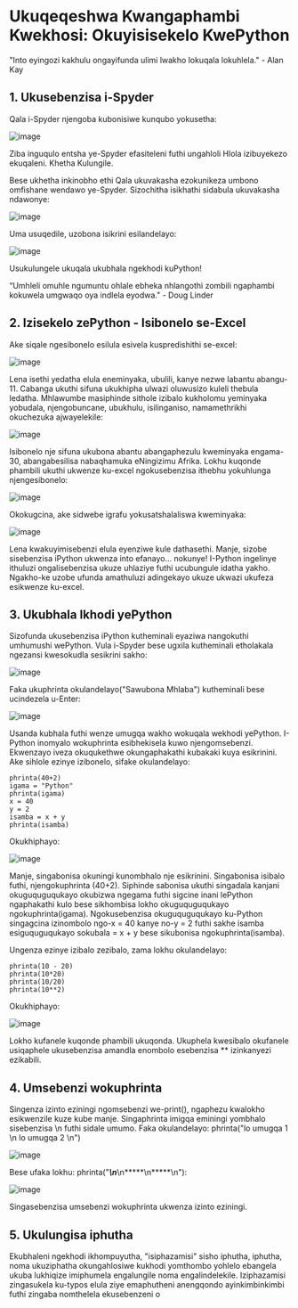 # Ukuqeqeshwa Kwangaphambi Kwekhosi: Okuyisisekelo KwePython

"Into eyingozi kakhulu ongayifunda ulimi lwakho lokuqala lokuhlela." - Alan Kay

## 1. Ukusebenzisa i-Spyder

Qala i-Spyder njengoba kubonisiwe kunqubo yokusetha:

![image](https://github.com/ChpcTraining/css2024_notes/assets/157092105/0708707a-a29c-433e-8d13-4c3907ae70c1)

Ziba inguqulo entsha ye-Spyder efasiteleni futhi ungahloli Hlola izibuyekezo ekuqaleni. Khetha Kulungile.

Bese ukhetha inkinobho ethi Qala ukuvakasha ezokunikeza umbono omfishane wendawo ye-Spyder. Sizochitha isikhathi sidabula ukuvakasha ndawonye:

![image](https://github.com/ChpcTraining/css2024_notes/assets/157092105/fe329940-8877-4a7d-a08c-81de2fac2783)

Uma usuqedile, uzobona isikrini esilandelayo:

![image](https://github.com/ChpcTraining/css2024_notes/assets/157092105/4934f7fa-709e-47d0-937f-a5e1669d645e)

Usukulungele ukuqala ukubhala ngekhodi kuPython!

“Umhleli omuhle ngumuntu ohlale ebheka nhlangothi zombili
ngaphambi kokuwela umgwaqo oya indlela eyodwa." - Doug Linder

## 2. Izisekelo zePython - Isibonelo se-Excel

Ake siqale ngesibonelo esilula esivela kuspredishithi se-excel:

![image](https://github.com/ChpcTraining/css2024_notes/assets/157092105/9c7251df-c6fd-42c9-b868-70aed0fc1d12)

Lena isethi yedatha elula eneminyaka, ubulili, kanye nezwe labantu abangu-11. Cabanga ukuthi sifuna ukukhipha ulwazi oluwusizo kuleli thebula ledatha. Mhlawumbe masiphinde sithole izibalo kukholomu yeminyaka yobudala, njengobuncane, ubukhulu, isilinganiso, namamethrikhi okuchezuka ajwayelekile:

![image](https://github.com/ChpcTraining/css2024_notes/assets/157092105/7ec5a666-999f-4dfa-af8f-4e7b81a22a69)

Isibonelo nje sifuna ukubona abantu abangaphezulu kweminyaka engama-30, abangabesilisa nabaqhamuka eNingizimu Afrika. Lokhu kuqonde phambili ukuthi ukwenze ku-excel ngokusebenzisa ithebhu yokuhlunga njengesibonelo:

![image](https://github.com/ChpcTraining/css2024_notes/assets/157092105/12a2354b-65cf-40bf-8b17-403c1b4cbf9c)

Okokugcina, ake sidwebe igrafu yokusatshalaliswa kweminyaka:

![image](https://github.com/ChpcTraining/css2024_notes/assets/157092105/81b2d52b-8ff1-442f-b8c1-f65efdf50ccb)

Lena kwakuyimisebenzi elula eyenziwe kule dathasethi. Manje, sizobe sisebenzisa iPython ukwenza into efanayo… nokunye! I-Python ingelinye ithuluzi ongalisebenzisa ukuze uhlaziye futhi ucubungule idatha yakho. Ngakho-ke uzobe ufunda amathuluzi adingekayo ukuze ukwazi ukufeza esikwenze ku-excel.

## 3. Ukubhala Ikhodi yePython

Sizofunda ukusebenzisa iPython kutheminali eyaziwa nangokuthi umhumushi wePython. Vula i-Spyder bese ugxila kutheminali etholakala ngezansi kwesokudla sesikrini sakho:

![image](https://github.com/ChpcTraining/css2024_notes/assets/157092105/e7435570-571b-4d4c-8fe9-0564284e74f2)

Faka ukuphrinta okulandelayo("Sawubona Mhlaba") kutheminali bese ucindezela u-Enter:

![image](https://github.com/ChpcTraining/css2024_notes/assets/157092105/b90a5d6f-827b-4ee4-8278-ce92ba49a171)

Usanda kubhala futhi wenze umugqa wakho wokuqala wekhodi yePython. I-Python inomyalo wokuphrinta esibhekisela kuwo njengomsebenzi. Ekwenzayo iveza okuqukethwe okungaphakathi kubakaki kuya esikrinini. Ake sihlole ezinye izibonelo, sifake okulandelayo:

```
phrinta(40+2)
igama = "Python"
phrinta(igama)
x = 40
y = 2
isamba = x + y
phrinta(isamba)
```

Okukhiphayo:

![image](https://github.com/ChpcTraining/css2024_notes/assets/157092105/76ff2f1c-1b5d-414b-95c8-268991786109)

Manje, singabonisa okuningi kunombhalo nje esikrinini. Singabonisa isibalo futhi, njengokuphrinta (40+2). Siphinde sabonisa ukuthi singadala kanjani okuguquguqukayo okubizwa ngegama futhi sigcine inani lePython ngaphakathi kulo bese sikhombisa lokho okuguquguqukayo ngokuphrinta(igama). Ngokusebenzisa okuguquguqukayo ku-Python singagcina izinombolo ngo-x = 40 kanye no-y = 2 futhi sakhe isamba esiguquguqukayo sokubala = x + y bese sikubonisa ngokuphrinta(isamba).

Ungenza ezinye izibalo zezibalo, zama lokhu okulandelayo:

```
phrinta(10 - 20)
phrinta(10*20)
phrinta(10/20)
phrinta(10**2)
```

Okukhiphayo:

![image](https://github.com/ChpcTraining/css2024_notes/assets/157092105/32a12f23-a44e-4a39-bc68-d4d84aac15cf)

Lokho kufanele kuqonde phambili ukuqonda. Ukuphela kwesibalo okufanele usiqaphele ukusebenzisa amandla enombolo esebenzisa ** izinkanyezi ezikabili.

## 4. Umsebenzi wokuphrinta

Singenza izinto eziningi ngomsebenzi we-print(), ngaphezu kwalokho esikwenzile kuze kube manje.
Singaphrinta imigqa eminingi yombhalo sisebenzisa \n futhi sidale umumo.
Faka okulandelayo: phrinta("lo umugqa 1 \n lo umugqa 2 \n")

![image](https://github.com/ChpcTraining/css2024_notes/assets/157092105/60f68295-8fa6-4b82-9fc9-eab822a9e884)

Bese ufaka lokhu: phrinta("*****\n*****\n*****\n*****\n"):

![image](https://github.com/ChpcTraining/css2024_notes/assets/157092105/1597a9ed-8074-4da3-b9ac-e7161e5da4f9)

Singasebenzisa umsebenzi wokuphrinta ukwenza izinto eziningi.

## 5. Ukulungisa iphutha

Ekubhaleni ngekhodi ikhompuyutha, "isiphazamisi" sisho iphutha, iphutha, noma ukuziphatha okungahlosiwe kukhodi yomthombo yohlelo ebangela ukuba lukhiqize imiphumela engalungile noma engalindelekile.
Iziphazamisi zingasukela ku-typos elula ziye emaphutheni anengqondo ayinkimbinkimbi futhi zingaba nomthelela ekusebenzeni o

